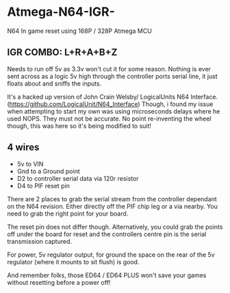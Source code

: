 # Atmega-N64-IGR-
N64 In game reset using 168P / 328P Atmega MCU
## IGR COMBO: L+R+A+B+Z


Needs to run off 5v as 3.3v won't cut it for some reason.
Nothing is ever sent across as a logic 5v high through the controller ports serial line, it just floats about and sniffs the inputs.

It's a hacked up version of John Crain Welsby/ LogicalUnits N64 Interface. (https://github.com/LogicalUnit/N64_Interface)
Though, i found my issue when attempting to start my own was using microseconds delays where he used NOPS. They must not be accurate.
No point re-inventing the wheel though, this was here so it's being modified to suit! 

##  4 wires 

  - 5v to VIN
  - Gnd to a Ground point
  - D2 to controller serial data via 120r resistor
  - D4 to PIF reset pin

There are 2 places to grab the serial stream from the controller dependant on the N64 revision. Either directly off the PIF chip leg or a via nearby.
You need to grab the right point for your board.

The reset pin does not differ though.
Alternatively, you could grab the points off under the board for reset and the controllers centre pin is the serial transmission captured. 

For power, 5v regulator output, for ground the space on the rear of the 5v regulator (where it mounts to sit flush) is good. 

And remember folks, those ED64 / ED64 PLUS won't save your games without resetting before a power off!
